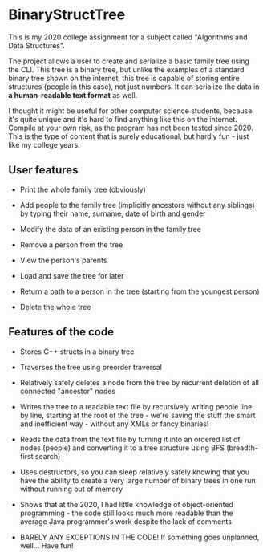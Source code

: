 # BinaryStructTree

This is my 2020 college assignment for a subject called "Algorithms and Data Structures".

The project allows a user to create and serialize a basic family tree using the CLI. This tree is a binary tree, but unlike the examples of a standard binary tree shown on the internet, this tree is capable of storing entire structures (people in this case), not just numbers. It can serialize the data in **a human-readable text format** as well.

I thought it might be useful for other computer science students, because it's quite unique and it's hard to find anything like this on the internet. Compile at your own risk, as the program has not been tested since 2020. This is the type of content that is surely educational, but hardly fun - just like my college years.

## User features

- Print the whole family tree (obviously)

- Add people to the family tree (implicitly ancestors without any siblings) by typing their name, surname, date of birth and gender

- Modify the data of an existing person in the family tree

- Remove a person from the tree

- View the person's parents

- Load and save the tree for later

- Return a path to a person in the tree (starting from the youngest person)

- Delete the whole tree

## Features of the code

- Stores C++ structs in a binary tree

- Traverses the tree using preorder traversal

- Relatively safely deletes a node from the tree by recurrent deletion of all connected "ancestor" nodes

- Writes the tree to a readable text file by recursively writing people line by line, starting at the root of the tree - we're saving the stuff the smart and inefficient way - without any XMLs or fancy binaries!

- Reads the data from the text file by turning it into an ordered list of nodes (people) and converting it to a tree structure using BFS (breadth-first search)

- Uses destructors, so you can sleep relatively safely knowing that you have the ability to create a very large number of binary trees in one run without running out of memory

- Shows that at the 2020, I had little knowledge of object-oriented programming - the code still looks much more readable than the average Java programmer's work despite the lack of comments

- BARELY ANY EXCEPTIONS IN THE CODE! If something goes unplanned, well... Have fun!
